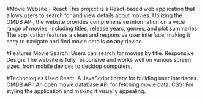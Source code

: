 #Movie Website - React
This project is a React-based web application that allows users to search for and view details about movies. Utilizing the OMDB API, the website provides comprehensive information on a wide range of movies, including titles, release years, genres, and plot summaries. The application features a clean and responsive user interface, making it easy to navigate and find movie details on any device.

#Features
Movie Search: Users can search for movies by title.
Responsive Design: The website is fully responsive and works well on various screen sizes, from mobile devices to desktop computers.

#Technologies Used
React: A JavaScript library for building user interfaces.
OMDB API: An open movie database API for fetching movie data.
CSS: For styling the application and making it visually appealing.
